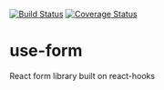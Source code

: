 [![Build Status](https://travis-ci.org/jkaramon/use-form.svg?branch=master)](https://travis-ci.org/jkaramon/use-form)
[![Coverage Status](https://coveralls.io/repos/github/jkaramon/use-form/badge.svg?branch=master)](https://coveralls.io/github/jkaramon/use-form?branch=master)

# use-form

React form library built on react-hooks
